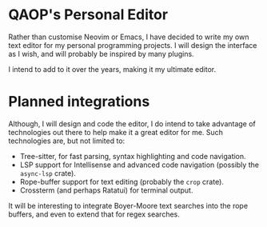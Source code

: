 # QAOP's Personal Editor

Rather than customise Neovim or Emacs, I have decided to write my own text
editor for my personal programming projects.  I will design the interface as I
wish, and will probably be inspired by many plugins.

I intend to add to it over the years, making it my ultimate editor.

# Planned integrations

Although, I will design and code the editor, I do intend to take advantage of
technologies out there to help make it a great editor for me.  Such technologies
are, but not limited to:

- Tree-sitter, for fast parsing, syntax highlighting and code navigation.
- LSP support for Intellisense and advanced code navigation (possibly the
  `async-lsp` crate).
- Rope-buffer support for text editing (probably the `crop` crate).
- Crossterm (and perhaps Ratatui) for terminal output.

It will be interesting to integrate Boyer-Moore text searches into the rope
buffers, and even to extend that for regex searches.
